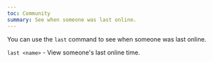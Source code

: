 ```yaml
---
toc: Community
summary: See when someone was last online.
---
```

You can use the `last` command to see when someone was last online.

`last <name>` - View someone's last online time.
